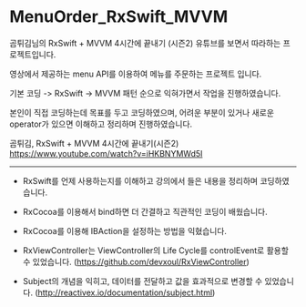 # MenuOrder_RxSwift_MVVM

곰튀김님의 RxSwift + MVVM 4시간에 끝내기 (시즌2) 유튜브를 보면서 따라하는 프로젝트입니다.

영상에서 제공하는 menu API를 이용하여 메뉴를 주문하는 프로젝트 입니다.

기본 코딩 -> RxSwift -> MVVM 패턴 순으로 익혀가면서 작업을 진행하였습니다.

본인이 직접 코딩하는데 목표를 두고 코딩하였으며, 어려운 부분이 있거나 새로운 operator가 있으면 이해하고 정리하며 진행하였습니다.

곰튀김, RxSwift + MVVM 4시간에 끝내기(시즌2) https://www.youtube.com/watch?v=iHKBNYMWd5I

---------

- RxSwift를 언제 사용하는지를 이해하고 강의에서 들은 내용을 정리하며 코딩하였습니다.

- RxCocoa를 이용해서 bind하면 더 간결하고 직관적인 코딩이 배웠습니다.

- RxCocoa를 이용해 IBAction을 설정하는 방법을 익혔습니다.

- RxViewController는 ViewController의 Life Cycle를 controlEvent로 활용할 수 있었습니다. (https://github.com/devxoul/RxViewController)

- Subject의 개념을 익히고, 데이터를 전달하고 값을 효과적으로 변경할 수 있었습니다. (http://reactivex.io/documentation/subject.html)
